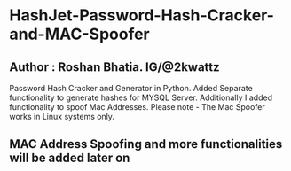 # HashJet-Password-Hash-Cracker-and-MAC-Spoofer
## Author : Roshan Bhatia. IG/@2kwattz
Password Hash Cracker and Generator in Python. Added Separate functionality to generate hashes for MYSQL Server. Additionally I added functionality to spoof Mac Addresses. Please note - The Mac Spoofer works in Linux systems only.

## MAC Address Spoofing and more functionalities will be added later on
